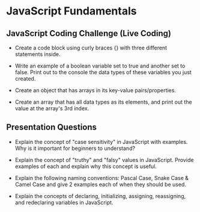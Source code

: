 # JavaScript Fundamentals

## JavaScript Coding Challenge (Live Coding)

- Create a code block using curly braces {} with three different statements inside.

- Write an example of a boolean variable set to true and another set to false. Print out to the console the data types of these variables you just created.

- Create an object that has arrays in its key-value pairs/properties.

- Create an array that has all data types as its elements, and print out the value at the array's 3rd index.

## Presentation Questions

- Explain the concept of "case sensitivity" in JavaScript with examples. Why is it important for beginners to understand?

- Explain the concept of "truthy" and "falsy" values in JavaScript. Provide examples of each and explain why this concept is useful.

- Explain the following naming conventions: Pascal Case, Snake Case & Camel Case and give 2 examples each of when they should be used.

- Explain the concepts of declaring, initializing, assigning, reassigning, and redeclaring variables in JavaScript.
